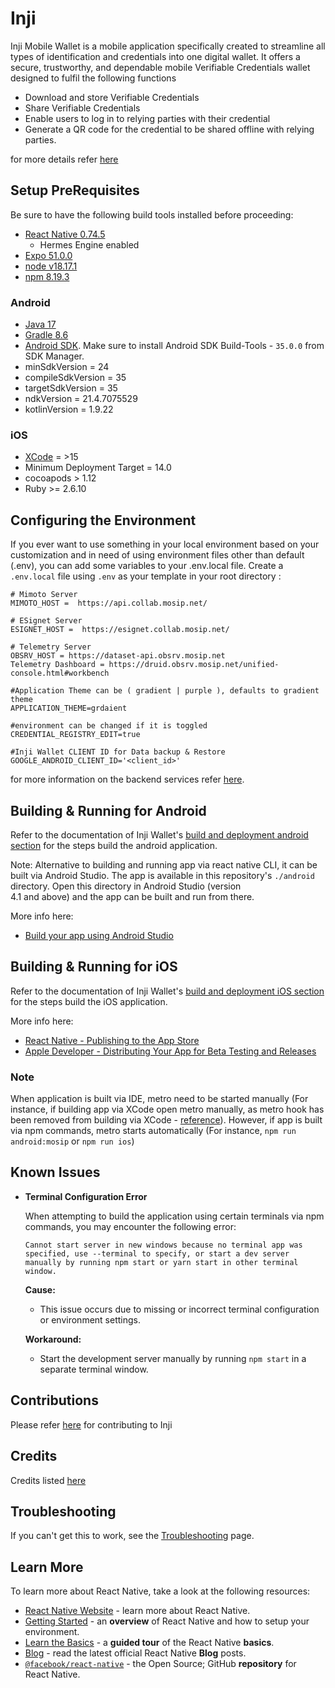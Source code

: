 # Inji

Inji Mobile Wallet is a mobile application specifically created to streamline all types of identification and credentials into one digital wallet.
It offers a secure, trustworthy, and dependable mobile Verifiable Credentials wallet designed to fulfil the following functions

- Download and store Verifiable Credentials
- Share Verifiable Credentials
- Enable users to log in to relying parties with their credential
- Generate a QR code for the credential to be shared offline with relying parties.

for more details refer [here](https://docs.mosip.io/inji/inji-wallet/overview)

## Setup PreRequisites

Be sure to have the following build tools installed before proceeding:

- [React Native 0.74.5](https://reactnative.dev/docs/0.74/getting-started)
  - Hermes Engine enabled
- [Expo 51.0.0](https://docs.expo.dev/get-started/installation/)
- [node v18.17.1](https://nodejs.org/en/blog/release/v18.17.1)
- [npm 8.19.3](https://www.npmjs.com/package/npm/v/8.19.3)

### Android

- [Java 17](https://openjdk.org/projects/jdk/17/)
- [Gradle 8.6](https://gradle.org/install/)
- [Android SDK](https://developer.android.com/). Make sure to install Android SDK Build-Tools - `35.0.0` from SDK Manager.
- minSdkVersion = 24
- compileSdkVersion = 35
- targetSdkVersion = 35
- ndkVersion = 21.4.7075529
- kotlinVersion = 1.9.22

### iOS

- [XCode](https://developer.apple.com/xcode/) = >15
- Minimum Deployment Target = 14.0
- cocoapods > 1.12
- Ruby >= 2.6.10

## Configuring the Environment

If you ever want to use something in your local environment based on your customization and in need of using environment files other than default (.env), you can add some variables to your .env.local file.
Create a `.env.local` file using `.env` as your template in your root directory :

```
# Mimoto Server
MIMOTO_HOST =  https://api.collab.mosip.net/

# ESignet Server
ESIGNET_HOST =  https://esignet.collab.mosip.net/

# Telemetry Server
OBSRV_HOST = https://dataset-api.obsrv.mosip.net
Telemetry Dashboard = https://druid.obsrv.mosip.net/unified-console.html#workbench

#Application Theme can be ( gradient | purple ), defaults to gradient theme
APPLICATION_THEME=grdaient

#environment can be changed if it is toggled
CREDENTIAL_REGISTRY_EDIT=true

#Inji Wallet CLIENT ID for Data backup & Restore
GOOGLE_ANDROID_CLIENT_ID='<client_id>'
```

for more information on the backend services
refer [here](https://docs.mosip.io/inji/inji-wallet/technical-overview/backend-services).

## Building & Running for Android

Refer to the documentation of Inji Wallet's [build and deployment android section](https://docs.mosip.io/inji/inji-wallet/build-and-deployment#android-build-and-run) for the steps build the android application.

Note: Alternative to building and running app via react native CLI, it can be built via Android Studio. The app is available in this repository's `./android` directory. Open this directory in Android Studio (version  
4.1 and above) and the app can be built and run from there.

More info here:

- [Build your app using Android Studio](https://developer.android.com/studio/run)

## Building & Running for iOS

Refer to the documentation of Inji Wallet's [build and deployment iOS section](https://docs.mosip.io/inji/inji-wallet/build-and-deployment#ios-build-and-run) for the steps build the iOS application.

More info here:

- [React Native - Publishing to the App Store](https://reactnative.dev/docs/publishing-to-app-store)
- [Apple Developer - Distributing Your App for Beta Testing and Releases](https://developer.apple.com/documentation/xcode/distributing-your-app-for-beta-testing-and-releases)

### Note

When application is built via IDE, metro need to be started manually (For instance, if building app via XCode open metro manually, as metro hook has been removed from building via XCode - [reference](https://github.com/facebook/react-native/issues/42173#issuecomment-1921091973)).
However, if app is built via npm commands, metro starts automatically (For instance, `npm run android:mosip` or `npm run ios`)

## Known Issues

- **Terminal Configuration Error**

  When attempting to build the application using certain terminals via npm commands, you may encounter the following error:

  ```
  Cannot start server in new windows because no terminal app was specified, use --terminal to specify, or start a dev server manually by running npm start or yarn start in other terminal window.
  ```

  **Cause:**

  - This issue occurs due to missing or incorrect terminal configuration or environment settings.

  **Workaround:**

  - Start the development server manually by running `npm start` in a separate terminal window.

## Contributions

Please refer [here](https://docs.mosip.io/inji/inji-mobile-wallet/contribution) for contributing to Inji

## Credits

Credits listed [here](/Credits.md)

## Troubleshooting

If you can't get this to work, see the [Troubleshooting](https://reactnative.dev/docs/troubleshooting) page.

## Learn More

To learn more about React Native, take a look at the following resources:

- [React Native Website](https://reactnative.dev) - learn more about React Native.
- [Getting Started](https://reactnative.dev/docs/environment-setup) - an **overview** of React Native and how to setup your environment.
- [Learn the Basics](https://reactnative.dev/docs/getting-started) - a **guided tour** of the React Native **basics**.
- [Blog](https://reactnative.dev/blog) - read the latest official React Native **Blog** posts.
- [`@facebook/react-native`](https://github.com/facebook/react-native) - the Open Source; GitHub **repository** for  
  React Native.
